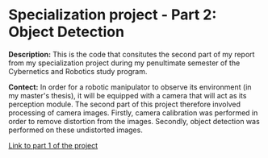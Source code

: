 # Specialization project - Part 2: Object Detection

**Description:** This is the code that consitutes the second part of my report from my specialization project during my penultimate semester of the Cybernetics and Robotics study program.

**Contect:** In order for a robotic manipulator to observe its environment (in my master's thesis), it will be equipped with a camera that will act as its perception module. The second part of this project therefore involved processing of camera images. Firstly, camera calibration was performed in order to remove distortion from the images. Secondly, object detection was performed on these undistorted images.

[Link to part 1 of the project](https://github.com/oyvindhg/ReinforcementLearning-OpenAI)
